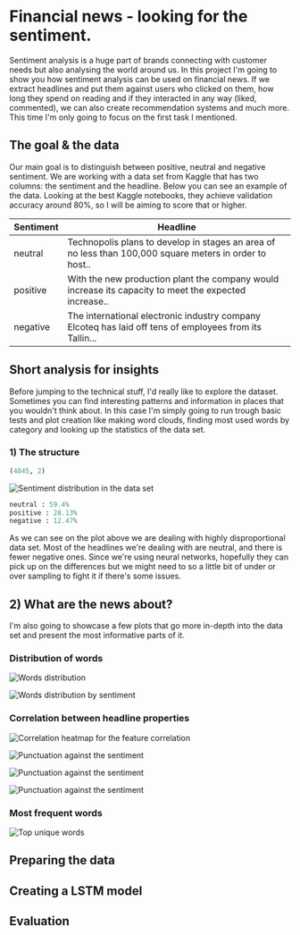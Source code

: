 # Financial news - looking for the sentiment.

Sentiment analysis is a huge part of brands connecting with customer needs but also analysing the world around us. In this project I'm going to show you how sentiment analysis can be used on financial news. If we extract headlines and put them against users who clicked on them, how long they spend on reading and if they interacted in any way (liked, commented), we can also create recommendation systems and much more. This time I'm only going to focus on the first task I mentioned.



## The goal & the data

Our main goal is to distinguish between positive, neutral and negative sentiment. We are working with a data set from Kaggle that has two columns: the sentiment and the headline. Below you can see an example of the data. Looking at the best Kaggle notebooks, they achieve validation accuracy around 80%, so I will be aiming to score that or higher.

| Sentiment | Headline                                                     |
| --------- | ------------------------------------------------------------ |
| neutral   | Technopolis plans to develop in stages an area of no less than 100,000 square meters in order to host.. |
| positive  | With the new production plant the company would increase its capacity to meet the expected increase.. |
| negative  | The international electronic industry company Elcoteq has laid off tens of employees from its Tallin... |



## Short analysis for insights

Before jumping to the technical stuff, I'd really like to explore the dataset. Sometimes you can find interesting patterns and information in places that you wouldn't think about. In this case I'm simply going to run trough basic tests and plot creation like making word clouds, finding most used words by category and looking up the statistics of the data set.

### 1) The structure

```python
(4845, 2)
```

![Sentiment distribution in the data set](/plots/sent-dist.png)

```Python
neutral : 59.4%
positive : 28.13%
negative : 12.47%
```

As we can see on the plot above we are dealing with highly disproportional data set. Most of the headlines we're dealing with are neutral, and there is fewer negative ones. Since we're using neural networks, hopefully they can pick up on the differences but we might need to so a little bit of under or over sampling to fight it if there's some issues.



## 2) What are the news about?

I'm also going to showcase a few plots that go more in-depth into the data set and present the most informative parts of it.



### Distribution of words

![Words distribution](/plots/words-dist.png)

![Words distribution by sentiment](/plots/words-dist-sent.png)

### Correlation between headline properties

![Correlation heatmap for the feature correlation](/plots/corr.png)

![Punctuation against the sentiment](/plots/punct_corr.png)

![Punctuation against the sentiment](/plots/char-corr.png)

![Punctuation against the sentiment](/plots/stopwords-corr.png)

### Most frequent words

![Top unique words](/plots/top-words.png)



## Preparing the data





## Creating a LSTM model





## Evaluation

